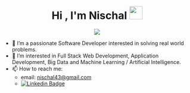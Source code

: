 <h1 align="center"><b>Hi , I'm Nischal </b><img src="https://media.giphy.com/media/hvRJCLFzcasrR4ia7z/giphy.gif" width="35"></h1>

<p align="center">
  <a href="https://github.com/DenverCoder1/readme-typing-svg"><img src="https://readme-typing-svg.herokuapp.com?font=Time+New+Roman&color=cyan&size=25&center=true&vCenter=true&width=600&height=100&lines=Software+Developer..&hearts;++;Full+Stack+Web+Development;Big+Data;Machine+Learning;Artificial+Intelligence;Problem+Solver.. :)"></a>
</p>

- 🔭 I’m a passionate Software Developer interested in solving real world problems.
- 👀 I’m interested in Full Stack Web Development, Application Development, Big Data and Machine Learning / Artificial Intelligence.
- 📫 How to reach me:
  - email: nischal43@gmail.com
  - [![Linkedin Badge](https://img.shields.io/badge/-NischalParamashivaiah-blue?style=flat-square&logo=Linkedin&logoColor=white&link=https://www.linkedin.com/in/nischal-hp/)](https://www.linkedin.com/in/nischal-hp/)

